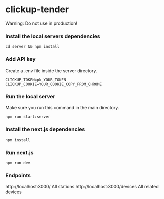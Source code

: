 # clickup-tender

Warning: Do not use in production!

### Install the local servers dependencies

`cd server && npm install`

### Add API key

Create a .env file inside the server directory.

```
CLICKUP_TOKEN=pk_YOUR_TOKEN
CLICKUP_COOKIE=YOUR_COOKIE_COPY_FROM_CHROME
```

### Run the local server

Make sure you run this command in the main directory.

`npm run start:server`

### Install the next.js dependencies

`npm install`

### Run next.js

`npm run dev`

### Endpoints

http://localhost:3000/ All stations
http://localhost:3000/devices All related devices
